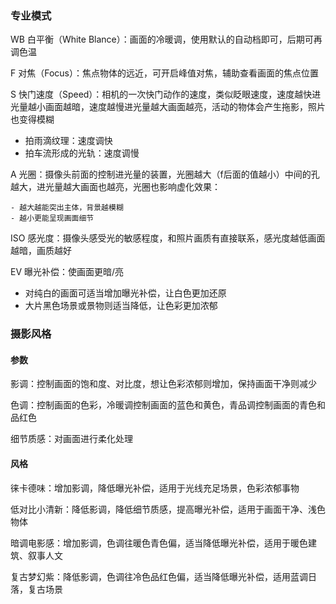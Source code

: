 ### 专业模式

WB 白平衡（White Blance）：画面的冷暖调，使用默认的自动档即可，后期可再调色温

F 对焦（Focus）：焦点物体的远近，可开启峰值对焦，辅助查看画面的焦点位置

S 快门速度（Speed）：相机的一次快门动作的速度，类似眨眼速度，速度越快进光量越小画面越暗，速度越慢进光量越大画面越亮，活动的物体会产生拖影，照片也变得模糊

- 拍雨滴纹理：速度调快
- 拍车流形成的光轨：速度调慢

A 光圈：摄像头前面的控制进光量的装置，光圈越大（f后面的值越小）中间的孔越大，进光量越大画面也越亮，光圈也影响虚化效果：

	- 越大越能突出主体，背景越模糊
	- 越小更能呈现画面细节

ISO 感光度：摄像头感受光的敏感程度，和照片画质有直接联系，感光度越低画面越暗，画质越好

EV 曝光补偿：使画面更暗/亮

- 对纯白的画面可适当增加曝光补偿，让白色更加还原
- 大片黑色场景或景物则适当降低，让色彩更加浓郁

### 摄影风格

#### 参数

影调：控制画面的饱和度、对比度，想让色彩浓郁则增加，保持画面干净则减少

色调：控制画面的色彩，冷暖调控制画面的蓝色和黄色，青品调控制画面的青色和品红色

细节质感：对画面进行柔化处理

#### 风格

徕卡德味：增加影调，降低曝光补偿，适用于光线充足场景，色彩浓郁事物

低对比小清新：降低影调，降低细节质感，提高曝光补偿，适用于画面干净、浅色物体

暗调电影感：增加影调，色调往暖色青色偏，适当降低曝光补偿，适用于暖色建筑、叙事人文

复古梦幻紫：降低影调，色调往冷色品红色偏，适当降低曝光补偿，适用蓝调日落，复古场景





